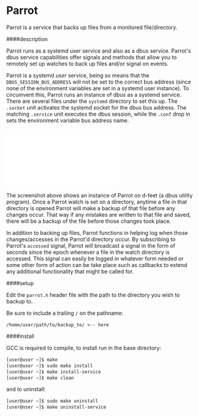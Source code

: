 Parrot
======

Parrot is a service that backs up files from a monitored file/directory.

####description

Parrot runs as a systemd user service and also as a dbus service.  Parrot's dbus 
service capabilities offer signals and methods that allow you to remotely set 
up watches to back up files and/or signal on events.

Parrot is a systemd _user_ service, being so means that the 
`DBUS_SESSION_BUS_ADDRESS` will not be set to the correct bus address (since 
none of the environment variables are set in a systemd user instance).  To 
circumvent this, Parrot runs an instance of dbus as a systemd service.  There 
are several files under the `systemd` directory to set this up.  The `.socket` 
unit activates the systemd socket for the dbus bus address.  The matching 
`.service` unit executes the dbus session, while the `.conf` drop in sets the 
environment variable bus address name.

![ScreenShot](/screenshots/parrot_dfeet.img)

The screenshot above shows an instance of Parrot on d-feet (a dbus utility 
program).  Once a Parrot watch is set on a directory, anytime a file in that 
directory is opened Parrot will make a backup of that file before any changes
occur.  That way if any mistakes are written to that file and saved, there will
be a backup of the file before those changes took place.

In addition to backing up files, Parrot functions in helping log when those 
changes/accesses in the Parrot'd directory occur.  By subscribing to Parrot's
`accessed` signal, Parrot will broadcast a signal in the form of seconds since
the epoch whenever a file in the watch directory is accessed.  This signal can
easily be logged in whatever form needed or some other form of action can be 
take place such as callbacks to extend any additional functionality that might
be called for.

####setup

Edit the `parrot.h` header file with the path to the directory you 
wish to backup to.

Be sure to include a trailing `/` on the pathname:

    /home/user/path/to/backup_to/ <-- here

####install

GCC is required to compile, to install run in the base directory:

    [user@user ~]$ make
    [user@user ~]$ sudo make install
    [user@user ~]$ make install-service
    [user@user ~]$ make clean

and to uninstall:

    [user@user ~]$ sudo make uninstall
    [user@user ~]$ make uninstall-service
